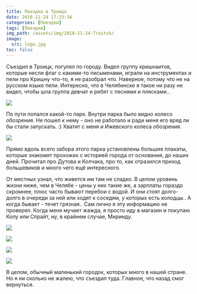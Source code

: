 ```yaml
---
title: Поездка в Троицк
date: 2018-11-24 17:23:34
categories: [Поездки]
tags: [Поездки]
img_path: /assets/img/2018-11-24-Troitsk/
image:
  src: logo.jpg
toc: false
---
```


Съездил в Троицк, погулял по городу. Видел группу кришнаитов, которые несли флаг с какими-то письменами, играли на инструментах и пели про Кришну что-то, я не разобрал что. Наверное, потому что не на русском языке пели. Интересно, что в Челябинске я такое ни разу не видел, чтобы шла группа девчат и ребят с песнями и плясками..

![](1.jpg)

По пути попался какой-то парк. Внутри парка было видно колесо обозрения. Не пошел к нему - оно не работало и ради меня его вряд ли бы стали запускать. :) Хватит с меня и Ижевского колеса обозрения.

![](3.jpg)

Прямо вдоль всего забора этого парка установлены большие плакаты, которые знакомят прохожих с историей города от основания, до наших дней. Прочитал про Дутова и Колчака, про то, как отразился приход большевиков и много чего ещё интересного.

От местных узнал, что живется им там не сладко. В целом уровень жизни ниже, чем в Челябе - цены у них такие же, а зарплаты гораздо скромнее, плюс часто бывают перебои с водой. И они стоят долго-долго в очереди за ней или ходят к соседям, у которых есть колодцы.. А когда бывает - течет грязная.. Сам лично я эту информацию не проверял. Когда меня мучает жажда, я просто иду в магазин и покупаю Колу или Спрайт, ну, в крайнем случае, Миринду.

![](2.jpg)

![](4.jpg)

![](5.jpg)

![](6.jpg)

В целом, обычный маленький городок, которых много в нашей стране. Но я ни сколько не жалею, что съездил туда. Главное, что назад смог вернуться.
